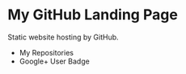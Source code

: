 My GitHub Landing Page
======================

Static website hosting by GitHub.

- My Repositories
- Google+ User Badge
